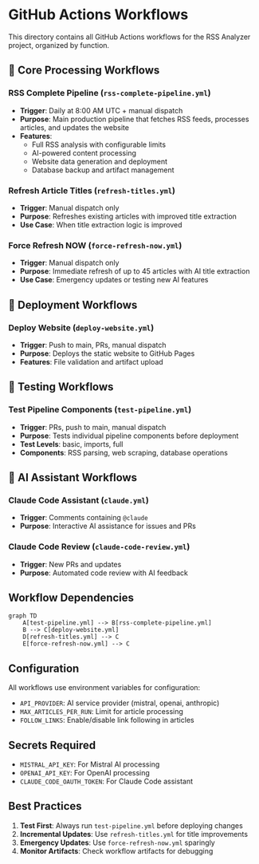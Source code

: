 # GitHub Actions Workflows

This directory contains all GitHub Actions workflows for the RSS Analyzer project, organized by function.

## 🔄 Core Processing Workflows

### RSS Complete Pipeline (`rss-complete-pipeline.yml`)
- **Trigger**: Daily at 8:00 AM UTC + manual dispatch
- **Purpose**: Main production pipeline that fetches RSS feeds, processes articles, and updates the website
- **Features**: 
  - Full RSS analysis with configurable limits
  - AI-powered content processing
  - Website data generation and deployment
  - Database backup and artifact management

### Refresh Article Titles (`refresh-titles.yml`)
- **Trigger**: Manual dispatch only
- **Purpose**: Refreshes existing articles with improved title extraction
- **Use Case**: When title extraction logic is improved

### Force Refresh NOW (`force-refresh-now.yml`)
- **Trigger**: Manual dispatch only  
- **Purpose**: Immediate refresh of up to 45 articles with AI title extraction
- **Use Case**: Emergency updates or testing new AI features

## 🚀 Deployment Workflows

### Deploy Website (`deploy-website.yml`)
- **Trigger**: Push to main, PRs, manual dispatch
- **Purpose**: Deploys the static website to GitHub Pages
- **Features**: File validation and artifact upload

## 🧪 Testing Workflows

### Test Pipeline Components (`test-pipeline.yml`)
- **Trigger**: PRs, push to main, manual dispatch
- **Purpose**: Tests individual pipeline components before deployment
- **Test Levels**: basic, imports, full
- **Components**: RSS parsing, web scraping, database operations

## 🤖 AI Assistant Workflows

### Claude Code Assistant (`claude.yml`)
- **Trigger**: Comments containing `@claude`
- **Purpose**: Interactive AI assistance for issues and PRs

### Claude Code Review (`claude-code-review.yml`)
- **Trigger**: New PRs and updates
- **Purpose**: Automated code review with AI feedback

## Workflow Dependencies

```mermaid
graph TD
    A[test-pipeline.yml] --> B[rss-complete-pipeline.yml]
    B --> C[deploy-website.yml]
    D[refresh-titles.yml] --> C
    E[force-refresh-now.yml] --> C
```

## Configuration

All workflows use environment variables for configuration:

- `API_PROVIDER`: AI service provider (mistral, openai, anthropic)
- `MAX_ARTICLES_PER_RUN`: Limit for article processing
- `FOLLOW_LINKS`: Enable/disable link following in articles

## Secrets Required

- `MISTRAL_API_KEY`: For Mistral AI processing
- `OPENAI_API_KEY`: For OpenAI processing  
- `CLAUDE_CODE_OAUTH_TOKEN`: For Claude Code assistant

## Best Practices

1. **Test First**: Always run `test-pipeline.yml` before deploying changes
2. **Incremental Updates**: Use `refresh-titles.yml` for title improvements
3. **Emergency Updates**: Use `force-refresh-now.yml` sparingly
4. **Monitor Artifacts**: Check workflow artifacts for debugging